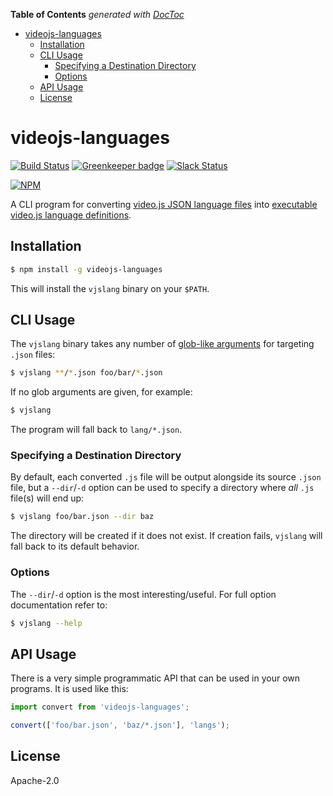 <!-- START doctoc generated TOC please keep comment here to allow auto update -->
<!-- DON'T EDIT THIS SECTION, INSTEAD RE-RUN doctoc TO UPDATE -->
**Table of Contents**  *generated with [DocToc](https://github.com/thlorenz/doctoc)*

- [videojs-languages](#videojs-languages)
  - [Installation](#installation)
  - [CLI Usage](#cli-usage)
    - [Specifying a Destination Directory](#specifying-a-destination-directory)
    - [Options](#options)
  - [API Usage](#api-usage)
  - [License](#license)

<!-- END doctoc generated TOC please keep comment here to allow auto update -->

# videojs-languages

[![Build Status](https://travis-ci.org/videojs/videojs-languages.svg?branch=master)](https://travis-ci.org/videojs/videojs-languages)
[![Greenkeeper badge](https://badges.greenkeeper.io/videojs/videojs-languages.svg)](https://greenkeeper.io/)
[![Slack Status](http://slack.videojs.com/badge.svg)](http://slack.videojs.com)

[![NPM](https://nodei.co/npm/videojs-languages.png?downloads=true&downloadRank=true)](https://nodei.co/npm/videojs-languages/)

A CLI program for converting [video.js JSON language files](https://github.com/videojs/video.js/blob/master/docs/guides/languages.md#creating-the-language-file) into [executable video.js language definitions](https://github.com/videojs/video.js/blob/master/docs/guides/languages.md#adding-languages-to-videojs).

## Installation

```sh
$ npm install -g videojs-languages
```

This will install the `vjslang` binary on your `$PATH`.

## CLI Usage

The `vjslang` binary takes any number of [glob-like arguments](https://www.npmjs.com/package/minimatch) for targeting `.json` files:

```sh
$ vjslang **/*.json foo/bar/*.json
```

If no glob arguments are given, for example:

```sh
$ vjslang
```

The program will fall back to `lang/*.json`.

### Specifying a Destination Directory

By default, each converted `.js` file will be output alongside its source `.json` file, but a `--dir`/`-d` option can be used to specify a directory where _all_ `.js` file(s) will end up:

```sh
$ vjslang foo/bar.json --dir baz
```

The directory will be created if it does not exist. If creation fails, `vjslang` will fall back to its default behavior.

### Options

The `--dir`/`-d` option is the most interesting/useful. For full option documentation refer to:

```sh
$ vjslang --help
```

## API Usage

There is a very simple programmatic API that can be used in your own programs. It is used like this:

```js
import convert from 'videojs-languages';

convert(['foo/bar.json', 'baz/*.json'], 'langs');
```

## License

Apache-2.0
